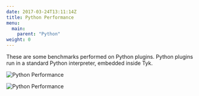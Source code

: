 ```yaml
---
date: 2017-03-24T13:11:14Z
title: Python Performance
menu:
  main:
    parent: "Python"
weight: 0 
---
```


These are some benchmarks performed on Python plugins. Python plugins run in a standard Python interpreter, embedded inside Tyk.

![Python Performance][1]

![Python Performance][2]

[1]: /img/diagrams/pythonResponseTime.png
[2]: /img/diagrams/pythonHitRate.png